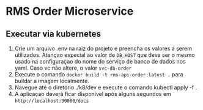 # RMS Order Microservice

## Executar via kubernetes
1. Crie um arquivo .env na raiz do projeto e preencha os valores a serem utilizados. Atençao especial ao valor de `DB_HOST` que deve ser o mesmo usado na configuraçao do nome do serviço de banco de dados nos yaml. Caso vc não altere, o valor `svc-db-order`
2. Execute o comando `docker build -t rms-api-order:latest .` para buildar a imagem localmente. 
3. Navegue até o diretório ./k8/dev e execute o comando kubectl apply -f .
4. A aplicaçao deverá ficar disponível após alguns segundos em `http://localhost:30000/docs`